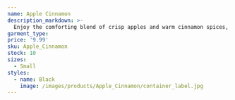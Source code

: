 ```yaml
---
name: Apple Cinnamon
description_markdown: >-
  Enjoy the comforting blend of crisp apples and warm cinnamon spices, creating a cozy and inviting atmosphere reminiscent of autumn days.
garment_type:
price: '9.99'
sku: Apple_Cinnamon
stock: 10
sizes:
  - Small
styles:
  - name: Black
    image: /images/products/Apple_Cinnamon/container_label.jpg
---
```

